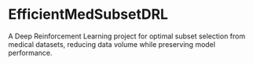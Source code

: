 # EfficientMedSubsetDRL
A Deep Reinforcement Learning project for optimal subset selection from medical datasets, reducing data volume while preserving model performance.
